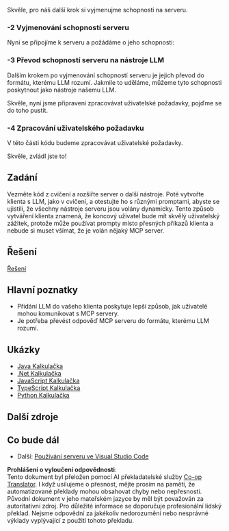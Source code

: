 <!--
CO_OP_TRANSLATOR_METADATA:
{
  "original_hash": "f74887f51a69d3f255cb83d0b517c623",
  "translation_date": "2025-07-13T18:55:34+00:00",
  "source_file": "03-GettingStarted/03-llm-client/README.md",
  "language_code": "cs"
}
-->
Skvěle, pro náš další krok si vyjmenujme schopnosti na serveru.

### -2 Vyjmenování schopností serveru

Nyní se připojíme k serveru a požádáme o jeho schopnosti:

### -3 Převod schopností serveru na nástroje LLM

Dalším krokem po vyjmenování schopností serveru je jejich převod do formátu, kterému LLM rozumí. Jakmile to uděláme, můžeme tyto schopnosti poskytnout jako nástroje našemu LLM.

Skvěle, nyní jsme připraveni zpracovávat uživatelské požadavky, pojďme se do toho pustit.

### -4 Zpracování uživatelského požadavku

V této části kódu budeme zpracovávat uživatelské požadavky.

Skvěle, zvládl jste to!

## Zadání

Vezměte kód z cvičení a rozšiřte server o další nástroje. Poté vytvořte klienta s LLM, jako v cvičení, a otestujte ho s různými promptami, abyste se ujistili, že všechny nástroje serveru jsou volány dynamicky. Tento způsob vytváření klienta znamená, že koncový uživatel bude mít skvělý uživatelský zážitek, protože může používat prompty místo přesných příkazů klienta a nebude si muset všímat, že je volán nějaký MCP server.

## Řešení

[Řešení](/03-GettingStarted/03-llm-client/solution/README.md)

## Hlavní poznatky

- Přidání LLM do vašeho klienta poskytuje lepší způsob, jak uživatelé mohou komunikovat s MCP servery.
- Je potřeba převést odpověď MCP serveru do formátu, kterému LLM rozumí.

## Ukázky

- [Java Kalkulačka](../samples/java/calculator/README.md)
- [.Net Kalkulačka](../../../../03-GettingStarted/samples/csharp)
- [JavaScript Kalkulačka](../samples/javascript/README.md)
- [TypeScript Kalkulačka](../samples/typescript/README.md)
- [Python Kalkulačka](../../../../03-GettingStarted/samples/python)

## Další zdroje

## Co bude dál

- Další: [Používání serveru ve Visual Studio Code](../04-vscode/README.md)

**Prohlášení o vyloučení odpovědnosti**:  
Tento dokument byl přeložen pomocí AI překladatelské služby [Co-op Translator](https://github.com/Azure/co-op-translator). I když usilujeme o přesnost, mějte prosím na paměti, že automatizované překlady mohou obsahovat chyby nebo nepřesnosti. Původní dokument v jeho mateřském jazyce by měl být považován za autoritativní zdroj. Pro důležité informace se doporučuje profesionální lidský překlad. Nejsme odpovědní za jakékoliv nedorozumění nebo nesprávné výklady vyplývající z použití tohoto překladu.
